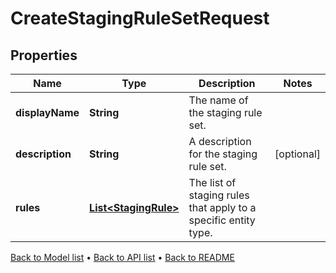 

# CreateStagingRuleSetRequest


## Properties

| Name | Type | Description | Notes |
|------------ | ------------- | ------------- | -------------|
|**displayName** | **String** | The name of the staging rule set. |  |
|**description** | **String** | A description for the staging rule set. |  [optional] |
|**rules** | [**List&lt;StagingRule&gt;**](StagingRule.md) | The list of staging rules that apply to a specific entity type. |  |



[Back to Model list](../README.md#documentation-for-models) &#8226; [Back to API list](../README.md#documentation-for-api-endpoints) &#8226; [Back to README](../README.md)


